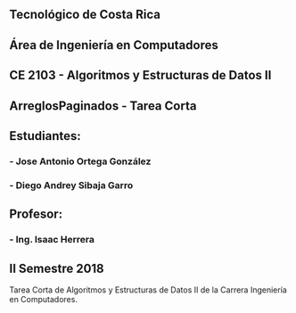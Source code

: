 ## Tecnológico de Costa Rica
## Área de Ingeniería en Computadores
## CE 2103 - Algoritmos y Estructuras de Datos II
## ArreglosPaginados - Tarea Corta
## Estudiantes:
###   - Jose Antonio Ortega González
###   - Diego Andrey Sibaja Garro
## Profesor:
###   - Ing. Isaac Herrera
## II Semestre 2018

Tarea Corta de Algoritmos y Estructuras de Datos II de la Carrera Ingeniería en Computadores.
